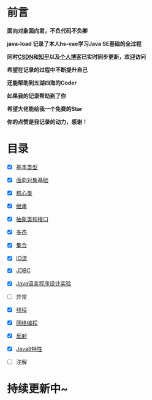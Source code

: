 # 前言

**面向对象面向君，不负代码不负卿**

**java-load 记录了本人hs-vae学习Java SE基础的全过程**

**同时[CSDN](https://blog.csdn.net/qq_46350148?spm=1001.2100.3001.5343)和[知乎](https://www.zhihu.com/people/mo-0118)以及[个人博客](https://hs-vae.com/)已实时同步更新，欢迎访问**

**希望在记录的过程中不断提升自己**

**还能帮助到五湖四海的Coder**

**如果我的记录帮助到了你**

**希望大佬能给我一个免费的Star**

**你的点赞是我记录的动力，感谢！**

# 目录

- [x] [基本类型](https://github.com/hs-vae/java-load/tree/main/%E5%9F%BA%E6%9C%AC%E7%B1%BB%E5%9E%8B)
- [x] [面向对象基础](https://github.com/hs-vae/java-load/tree/main/%E9%9D%A2%E5%90%91%E5%AF%B9%E8%B1%A1%E5%9F%BA%E7%A1%80)
- [x] [核心类](https://github.com/hs-vae/java-load/tree/main/%E6%A0%B8%E5%BF%83%E7%B1%BB)
- [x] [继承](https://github.com/hs-vae/java-load/tree/main/%E7%BB%A7%E6%89%BF)
- [x] [抽象类和接口](https://github.com/hs-vae/java-load/tree/main/%E6%8A%BD%E8%B1%A1%E7%B1%BB%E5%92%8C%E6%8E%A5%E5%8F%A3)
- [x] [多态](https://github.com/hs-vae/java-load/tree/main/%E5%A4%9A%E6%80%81)
- [x] [集合](https://github.com/hs-vae/java-load/tree/main/%E9%9B%86%E5%90%88)
- [x] [IO流](https://github.com/hs-vae/java-load/tree/main/IO%E6%B5%81)
- [x] [JDBC](https://github.com/hs-vae/java-load/tree/main/JDBC)
- [x] [Java语言程序设计实验](https://github.com/hs-vae/java-load/tree/main/Java%E8%AF%AD%E8%A8%80%E7%A8%8B%E5%BA%8F%E8%AE%BE%E8%AE%A1%E5%AE%9E%E9%AA%8C)
- [ ] 异常


- [x] [线程](https://github.com/hs-vae/java-load/tree/main/%E7%BA%BF%E7%A8%8B)
- [x] [网络编程](https://github.com/hs-vae/java-load/tree/main/%E7%BD%91%E7%BB%9C%E7%BC%96%E7%A8%8B)
- [x] [反射](https://github.com/hs-vae/java-load/tree/main/%E5%8F%8D%E5%B0%84)
- [x] [Java8特性](https://github.com/hs-vae/java-load/tree/main/Java8%E7%89%B9%E6%80%A7)


- [ ] 注解

# 持续更新中~